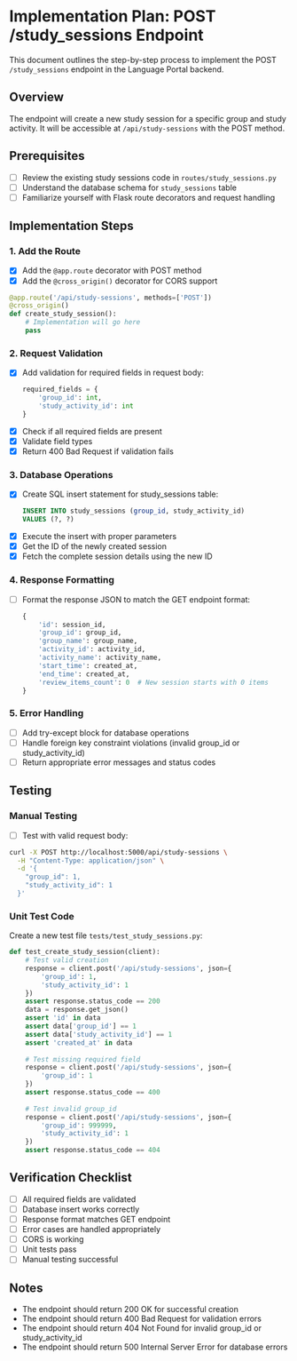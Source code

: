 # Implementation Plan: POST /study_sessions Endpoint

This document outlines the step-by-step process to implement the POST `/study_sessions` endpoint in the Language Portal backend.

## Overview
The endpoint will create a new study session for a specific group and study activity. It will be accessible at `/api/study-sessions` with the POST method.

## Prerequisites
- [ ] Review the existing study sessions code in `routes/study_sessions.py`
- [ ] Understand the database schema for `study_sessions` table
- [ ] Familiarize yourself with Flask route decorators and request handling

## Implementation Steps

### 1. Add the Route
- [x] Add the `@app.route` decorator with POST method
- [x] Add the `@cross_origin()` decorator for CORS support
```python
@app.route('/api/study-sessions', methods=['POST'])
@cross_origin()
def create_study_session():
    # Implementation will go here
    pass
```

### 2. Request Validation
- [x] Add validation for required fields in request body:
  ```python
  required_fields = {
      'group_id': int,
      'study_activity_id': int
  }
  ```
- [x] Check if all required fields are present
- [x] Validate field types
- [x] Return 400 Bad Request if validation fails

### 3. Database Operations
- [x] Create SQL insert statement for study_sessions table:
  ```sql
  INSERT INTO study_sessions (group_id, study_activity_id)
  VALUES (?, ?)
  ```
- [x] Execute the insert with proper parameters
- [x] Get the ID of the newly created session
- [x] Fetch the complete session details using the new ID

### 4. Response Formatting
- [ ] Format the response JSON to match the GET endpoint format:
  ```python
  {
      'id': session_id,
      'group_id': group_id,
      'group_name': group_name,
      'activity_id': activity_id,
      'activity_name': activity_name,
      'start_time': created_at,
      'end_time': created_at,
      'review_items_count': 0  # New session starts with 0 items
  }
  ```

### 5. Error Handling
- [ ] Add try-except block for database operations
- [ ] Handle foreign key constraint violations (invalid group_id or study_activity_id)
- [ ] Return appropriate error messages and status codes

## Testing

### Manual Testing
- [ ] Test with valid request body:
```bash
curl -X POST http://localhost:5000/api/study-sessions \
  -H "Content-Type: application/json" \
  -d '{
    "group_id": 1,
    "study_activity_id": 1
  }'
```

### Unit Test Code
Create a new test file `tests/test_study_sessions.py`:

```python
def test_create_study_session(client):
    # Test valid creation
    response = client.post('/api/study-sessions', json={
        'group_id': 1,
        'study_activity_id': 1
    })
    assert response.status_code == 200
    data = response.get_json()
    assert 'id' in data
    assert data['group_id'] == 1
    assert data['study_activity_id'] == 1
    assert 'created_at' in data
    
    # Test missing required field
    response = client.post('/api/study-sessions', json={
        'group_id': 1
    })
    assert response.status_code == 400
    
    # Test invalid group_id
    response = client.post('/api/study-sessions', json={
        'group_id': 999999,
        'study_activity_id': 1
    })
    assert response.status_code == 404
```

## Verification Checklist
- [ ] All required fields are validated
- [ ] Database insert works correctly
- [ ] Response format matches GET endpoint
- [ ] Error cases are handled appropriately
- [ ] CORS is working
- [ ] Unit tests pass
- [ ] Manual testing successful

## Notes
- The endpoint should return 200 OK for successful creation
- The endpoint should return 400 Bad Request for validation errors
- The endpoint should return 404 Not Found for invalid group_id or study_activity_id
- The endpoint should return 500 Internal Server Error for database errors
